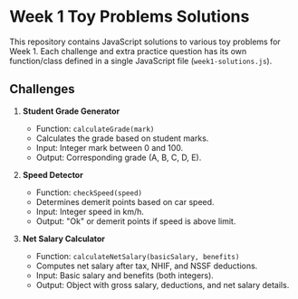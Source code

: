 # Week 1 Toy Problems Solutions

This repository contains JavaScript solutions to various toy problems for Week 1. Each challenge and extra practice question has its own function/class defined in a single JavaScript file (`week1-solutions.js`).

## Challenges

1. **Student Grade Generator**
   - Function: `calculateGrade(mark)`
   - Calculates the grade based on student marks.
   - Input: Integer mark between 0 and 100.
   - Output: Corresponding grade (A, B, C, D, E).

2. **Speed Detector**
   - Function: `checkSpeed(speed)`
   - Determines demerit points based on car speed.
   - Input: Integer speed in km/h.
   - Output: "Ok" or demerit points if speed is above limit.

3. **Net Salary Calculator**
   - Function: `calculateNetSalary(basicSalary, benefits)`
   - Computes net salary after tax, NHIF, and NSSF deductions.
   - Input: Basic salary and benefits (both integers).
   - Output: Object with gross salary, deductions, and net salary details.